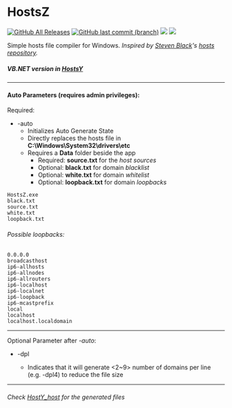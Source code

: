 # HostsZ

<a href="https://github.com/Laicure/HostsZ/releases"><img alt="GitHub All Releases" src="https://img.shields.io/github/downloads/laicure/HostsZ/total.svg"></a>
<a href="https://github.com/Laicure/HostsZ/commits/master"><img alt="GitHub last commit (branch)" src="https://img.shields.io/github/last-commit/laicure/HostsZ/master.svg"></img></a>
<a href="https://github.com/Laicure/HostsZ"><img src="https://img.shields.io/github/repo-size/Laicure/HostsZ.svg"></img></a>
<a href="https://github.com/Laicure/HostsZ/blob/master/LICENSE"><img src="https://img.shields.io/github/license/Laicure/HostsZ.svg"></img></a>

Simple hosts file compiler for Windows.
_Inspired by [Steven Black](https://github.com/StevenBlack)'s [hosts repository](https://github.com/StevenBlack/hosts)._

##### VB.NET version in [HostsY](https://github.com/Laicure/HostsY)

---------
#### Auto Parameters (requires admin privileges):
Required:
* \-auto
	* Initializes Auto Generate State
	* Directly replaces the hosts file in **C:\\Windows\\System32\\drivers\\etc**
	* Requires a **Data** folder beside the app
		* Required: **source.txt** for the _host sources_
		* Optional: **black.txt** for domain _blacklist_
		* Optional: **white.txt** for domain _whitelist_
		* Optional: **loopback.txt** for domain _loopbacks_
```
HostsZ.exe
black.txt
source.txt
white.txt
loopback.txt
```

###### Possible loopbacks:
```
0.0.0.0
broadcasthost
ip6-allhosts
ip6-allnodes
ip6-allrouters
ip6-localhost
ip6-localnet
ip6-loopback
ip6-mcastprefix
local
localhost
localhost.localdomain
```
---------
Optional Parameter after _-auto_:
* \-dpl<n>
	* Indicates that it will generate <2~9> number of domains per line (e.g. -dpl4) to reduce the file size
---------
###### Check [HostY_host](https://github.com/Laicure/HostsZ_hosts) for the generated files

